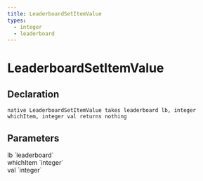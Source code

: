 ```yaml
---
title: LeaderboardSetItemValue
types:
  - integer
  - leaderboard
---
```


# LeaderboardSetItemValue

## Declaration

```
native LeaderboardSetItemValue takes leaderboard lb, integer whichItem, integer val returns nothing
```

## Parameters
<dl>
  <dt>lb `leaderboard`</dt>
  <dd></dd>

  <dt>whichItem `integer`</dt>
  <dd></dd>

  <dt>val `integer`</dt>
  <dd></dd>
</dl>